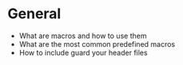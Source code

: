 # General
* What are macros and how to use them
* What are the most common predefined macros
* How to include guard your header files

